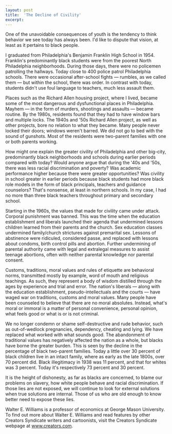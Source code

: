 ```yaml
---
layout: post
title:  'The Decline of Civility'
excerpt:
---
```




One of the unavoidable consequences of youth is the tendency to think behavior we see today has always been. I'd like to dispute that vision, at least as it pertains to black people.

I graduated from Philadelphia's Benjamin Franklin High School in 1954. Franklin's predominantly black students were from the poorest North Philadelphia neighborhoods. During those days, there were no policemen patrolling the hallways. Today close to 400 police patrol Philadelphia schools. There were occasional after-school fights — rumbles, as we called them — but within the school, there was order. In contrast with today, students didn't use foul language to teachers, much less assault them.

Places such as the Richard Allen housing project, where I lived, became some of the most dangerous and dysfunctional places in Philadelphia. Mayhem — in the form of murders, shootings and assaults — became routine. By the 1980s, residents found that they had to have window bars and multiple locks. The 1940s and '50s Richard Allen project, as well as other projects, bore no relation to what they became. Many people never locked their doors; windows weren't barred. We did not go to bed with the sound of gunshots. Most of the residents were two-parent families with one or both parents working.

How might one explain the greater civility of Philadelphia and other big-city, predominantly black neighborhoods and schools during earlier periods compared with today? Would anyone argue that during the '40s and '50s, there was less racial discrimination and poverty? Was academic performance higher because there were greater opportunities? Was civility in school greater in earlier periods because black students had more black role models in the form of black principals, teachers and guidance counselors? That's nonsense, at least in northern schools. In my case, I had no more than three black teachers throughout primary and secondary school.

Starting in the 1960s, the values that made for civility came under attack. Corporal punishment was banned. This was the time when the education establishment and liberals launched their agenda that undermined lessons children learned from their parents and the church. Sex education classes undermined family/church strictures against premarital sex. Lessons of abstinence were ridiculed, considered passe, and replaced with lessons about condoms, birth control pills and abortion. Further undermining of parental authority came with legal and extralegal measures to assist teenage abortions, often with neither parental knowledge nor parental consent.



Customs, traditions, moral values and rules of etiquette are behavioral norms, transmitted mostly by example, word of mouth and religious teachings. As such, they represent a body of wisdom distilled through the ages by experience and trial and error. The nation's liberals — along with the education establishment, pseudo-intellectuals and the courts — have waged war on traditions, customs and moral values. Many people have been counseled to believe that there are no moral absolutes. Instead, what's moral or immoral is a matter of personal convenience, personal opinion, what feels good or what is or is not criminal.

We no longer condemn or shame self-destructive and rude behavior, such as out-of-wedlock pregnancies, dependency, cheating and lying. We have replaced what worked with what sounds good. The abandonment of traditional values has negatively affected the nation as a whole, but blacks have borne the greater burden. This is seen by the decline in the percentage of black two-parent families. Today a little over 30 percent of black children live in an intact family, where as early as the late 1800s, over 70 percent did. Black illegitimacy in 1938 was 11 percent, and that for whites was 3 percent. Today it's respectively 73 percent and 30 percent.

It is the height of dishonesty, as far as blacks are concerned, to blame our problems on slavery, how white people behave and racial discrimination. If those lies are not exposed, we will continue to look for external solutions when true solutions are internal. Those of us who are old enough to know better need to expose these lies.

Walter E. Williams is a professor of economics at George Mason University. To find out more about Walter E. Williams and read features by other Creators Syndicate writers and cartoonists, visit the Creators Syndicate webpage at www.creators.com.
